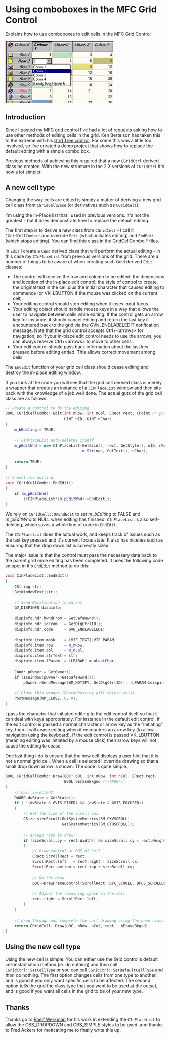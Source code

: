 # Using comboboxes in the MFC Grid Control

Explains how to use comboboxes to edit cells in the MFC Grid Control

![Sample Image - gridctrl_combo.gif](https://raw.githubusercontent.com/ChrisMaunder/gridctrl_combo/master/docs/assets/gridctrl_combo.gif)

## Introduction

Since I posted my [MFC grid control](https://github.com/ChrisMaunder/MFC-GridCtrl) I've had a lot of requests asking how to use other methods of editing cells in the grid. Ken Bertelson has taken this to the extreme with his [Grid Tree control](https://www.codeproject.com/Articles/126054/CTreeGridCtrl-A-Grid-Control-with-Tree-Like-Functi). For some this was a little too involved, so I've created a demo project that shows how to replace the default editing with a simple combo box. 

Previous methods of achieving this required that a new `CGridCtrl` derived class be created. With the new structure in the 2.X versions of `CGridCtrl` it's now a lot simpler. 

## A new cell type

Changing the way cells are edited is simply a matter of deriving a new grid cell class from `CGridCellBase` (or derivatives such as `CGridCell`). 

I'm using the In-Place list that I used in previous versions. It's not the greatest - but it does demonstrate how to replace the default editing. 

The first step is to derive a new class from `CGridCell` - I call it `CGridCellCombo` - and override `Edit` (which initiates editing) and `EndEdit` (which stops editing). You can find this class in the GridCellCombo.\* files. 

In `Edit` I create a `CWnd` derived class that will perform the actual editing - in this case my `CInPlaceList` from previous versions of the grid. There are a number of things to be aware of when creating such `CWnd` derived `Edit` classes: 

- The control will receive the row and column to be edited, the dimensions and location of the in-place edit control, the style of control to create, the original text in the cell plus the initial character that caused editing to commence (or VK\_LBUTTON if the mouse was clicked on the current cell).
- Your editing control should stop editing when it loses input focus.
- Your editing object should handle mouse keys in a way that allows the user to navigate between cells while editing. If the control gets an arrow key for instance, it should cancel editing and return the last key it encountered back to the grid via the GVN\_ENDLABELEDIT notification message. 
Note that the grid control accepts Ctrl+&lt;arrows&gt; for navigation, so if your in-place edit control needs to use the arrows, you can always reserve Ctrl+&lt;arrows&gt; to move to other cells.
- Your edit control should pass back information about the last key pressed before editing ended. This allows correct movement among cells

The `EndEdit` function of your grid cell class should cease editing and destroy the in-place editing window. 

If you look at the code you will see that the grid cell derived class is merely a wrapper that creates an instance of a `CInPlaceList` window and then sits back with the knowledge of a job well done. The actual guts of the grid cell class are as follows: 

```cpp
// Create a control to do the editing
BOOL CGridCellCombo::Edit(int nRow, int nCol, CRect rect, CPoint /* point */,
                          UINT nID, UINT nChar)
{
    m_bEditing = TRUE;
    
    // CInPlaceList auto-deletes itself
    m_pEditWnd = new CInPlaceList(GetGrid(), rect, GetStyle(), nID, nRow, nCol, 
                                  m_Strings, GetText(), nChar);

    return TRUE;
}

// Cancel the editing.
void CGridCellCombo::EndEdit()
{
    if (m_pEditWnd)
        ((CInPlaceList*)m_pEditWnd)->EndEdit();
}
```

We rely on `CGridCell::OnEndEdit` to set *m\_bEditing* to FALSE and *m\_pEditWnd* to NULL when editing has finished. `CInPlaceList` is also self-deleting, which saves a whole line of code in `EndEdit`. 

The `CInPlaceList` does the actual work, and keeps track of issues such as the last key pressed and it's current focus state. It also has niceties such as ensuring that the drop down list is correctly sized. 

The major issue is that the control must pass the necessary data back to the parent grid once editing has been completed. It uses the following code snippet in it's `EndEdit` method to do this: 

```cpp
void CInPlaceList::EndEdit()
{
    CString str;
    GetWindowText(str);
 
    // Send Notification to parent
    GV_DISPINFO dispinfo;

    dispinfo.hdr.hwndFrom = GetSafeHwnd();
    dispinfo.hdr.idFrom   = GetDlgCtrlID();
    dispinfo.hdr.code     = GVN_ENDLABELEDIT;
 
    dispinfo.item.mask    = LVIF_TEXT|LVIF_PARAM;
    dispinfo.item.row     = m_nRow;
    dispinfo.item.col     = m_nCol;
    dispinfo.item.strText = str;
    dispinfo.item.lParam  = (LPARAM) m_nLastChar; 
 
    CWnd* pOwner = GetOwner();
    if (IsWindow(pOwner->GetSafeHwnd()))
        pOwner->SendMessage(WM_NOTIFY, GetDlgCtrlID(), (LPARAM)&dispinfo );
 
    // Close this window (PostNcDestroy will delete this)
    PostMessage(WM_CLOSE, 0, 0);
}
```

I pass the character that initiated editing to the edit control itself so that it can deal with keys appropriately. For instance in the default edit control, if the edit control is passed a normal character or arrow key as the "initiating" key, then it will cease editing when it encounters an arrow key (to allow navigation using the keyboard). If the edit control is passed VK\_LBUTTON (meaning editing was initiated by a mouse click) then arrow keys will not cause the editing to cease. 

One last thing I do is ensure that the new cell displays a user hint that it is not a normal grid cell. When a cell is selected I override drawing so that a small drop down arrow is shown. The code is quite simple: 

```cpp
BOOL CGridCellCombo::Draw(CDC* pDC, int nRow, int nCol, CRect rect,
                          BOOL bEraseBkgnd /*=TRUE*/)
{
    // Cell selected?
    DWORD dwState = GetState();
    if ( !(dwState & GVIS_FIXED) && (dwState & GVIS_FOCUSED))
    {
        // Get the size of the scroll box
        CSize sizeScroll(GetSystemMetrics(SM_CXVSCROLL), 
                         GetSystemMetrics(SM_CYHSCROLL));

        // enough room to draw?
        if (sizeScroll.cy < rect.Width() && sizeScroll.cy < rect.Height())
        {
            // Draw control at RHS of cell
            CRect ScrollRect = rect;
            ScrollRect.left   = rect.right - sizeScroll.cx;
            ScrollRect.bottom = rect.top + sizeScroll.cy;

            // Do the draw 
            pDC->DrawFrameControl(ScrollRect, DFC_SCROLL, DFCS_SCROLLDOWN);

            // Adjust the remaining space in the cell
            rect.right = ScrollRect.left;
        }
    }

    // drop through and complete the cell drawing using the base class' method
    return CGridCell::Draw(pDC, nRow, nCol, rect,  bEraseBkgnd);
}
```

## Using the new cell type

Using the new cell is simple. You can either use the Grid control's default cell instantiation method (ie. do nothing) and then call `CGridCtrl::SetCellType` or you can call `CGridCtrl::SetDefaultCellType` and *then* do nothing. The first option changes cells from one type to another, and is good if you only want specific cells to be affected. The second option tells the grid the class type that you want to be used at the outset, and is good if you want all cells in the grid to be of your new type. 

## Thanks

Thanks go to [Roelf Werkman](mailto:rdw@inn.nl) for his work in extending the `CInPlaceList` to allow the CBS\_DROPDOWN and CBS\_SIMPLE styles to be used, and thanks to Fred Ackers for moticating me to finally write this up.
